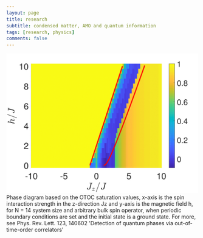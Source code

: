 ```yaml
---
layout: page
title: research
subtitle: condensed matter, AMO and quantum information
tags: [research, physics]
comments: false
---
```


![R1Pic](/assets/SupFig5-1.png) Phase diagram based on the OTOC saturation values, x-axis is the spin interaction strength in the z-direction Jz and y-axis is the magnetic field h, for N = 14 system size and arbitrary bulk spin operator, when periodic boundary conditions are set and the initial state is a ground state. For more, see Phys. Rev. Lett. 123, 140602 'Detection of quantum phases via out-of-time-order correlators'

